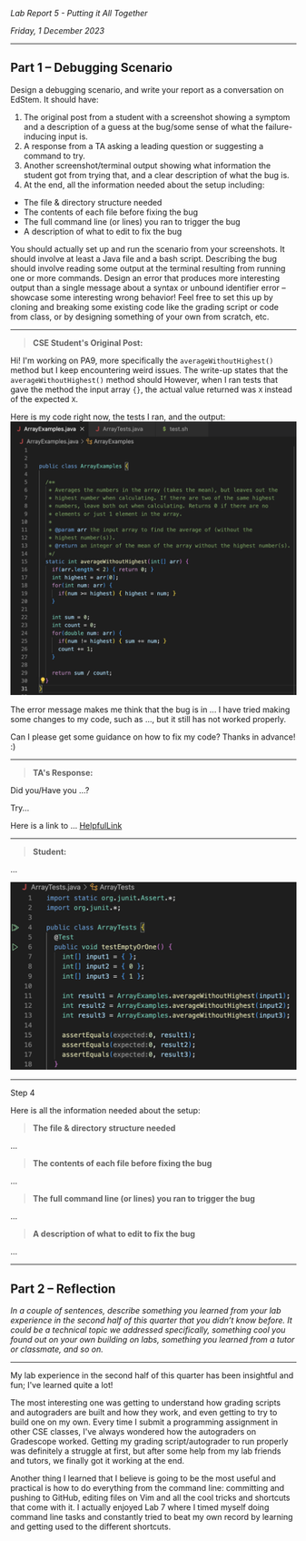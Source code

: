*Lab Report 5 - Putting it All Together*

*Friday, 1 December 2023*

---

## Part 1 – Debugging Scenario

Design a debugging scenario, and write your report as a conversation on EdStem. It should have:

1. The original post from a student with a screenshot showing a symptom and a description of a guess at the bug/some sense of what the failure-inducing input is.
2. A response from a TA asking a leading question or suggesting a command to try.
3. Another screenshot/terminal output showing what information the student got from trying that, and a clear description of what the bug is.
4. At the end, all the information needed about the setup including:
- The file & directory structure needed
- The contents of each file before fixing the bug
- The full command line (or lines) you ran to trigger the bug
- A description of what to edit to fix the bug

You should actually set up and run the scenario from your screenshots. It should involve at least a Java file and a bash script. Describing the bug should involve reading some output at the terminal resulting from running one or more commands. Design an error that produces more interesting output than a single message about a syntax or unbound identifier error – showcase some interesting wrong behavior! Feel free to set this up by cloning and breaking some existing code like the grading script or code from class, or by designing something of your own from scratch, etc.

---

> **CSE Student's Original Post:**

Hi! I'm working on PA9, more specifically the ```averageWithoutHighest()``` method but I keep encountering weird issues.
The write-up states that the ```averageWithoutHighest()``` method should
However, when I ran tests that gave the method the input array ```{}```, the actual value returned was ```X``` instead of the expected ```X```.

Here is my code right now, the tests I ran, and the output:
![Image](lab9-1.png)

The error message makes me think that the bug is in ...
I have tried making some changes to my code, such as ..., but it still has not worked properly.

Can I please get some guidance on how to fix my code? Thanks in advance! :)

---

> **TA's Response:**

Did you/Have you ...?

Try...

Here is a link to ... [HelpfulLink](https://www.example.com)

---

> **Student:**

...

![Image](lab9-2.png)

---

Step 4

Here is all the information needed about the setup:

> **The file & directory structure needed**

...

> **The contents of each file before fixing the bug**

...

> **The full command line (or lines) you ran to trigger the bug**

...

> **A description of what to edit to fix the bug**

...

---

## Part 2 – Reflection

*In a couple of sentences, describe something you learned from your lab experience in the second half of this quarter that you didn’t know before. It could be a technical topic we addressed specifically, something cool you found out on your own building on labs, something you learned from a tutor or classmate, and so on.*

---

My lab experience in the second half of this quarter has been insightful and fun; I've learned quite a lot!

The most interesting one was getting to understand how grading scripts and autograders are built and how they work, and even getting to try to build one on my own. Every time I submit a programming assignment in other CSE classes, I've always wondered how the autograders on Gradescope worked. Getting my grading script/autograder to run properly was definitely a struggle at first, but after some help from my lab friends and tutors, we finally got it working at the end.

Another thing I learned that I believe is going to be the most useful and practical is how to do everything from the command line: committing and pushing to GitHub, editing files on Vim and all the cool tricks and shortcuts that come with it. I actually enjoyed Lab 7 where I timed myself doing command line tasks and constantly tried to beat my own record by learning and getting used to the different shortcuts.
